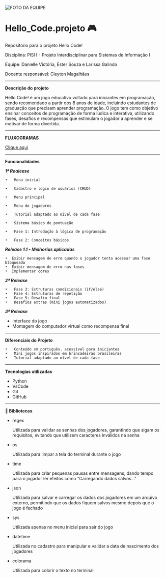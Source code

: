 ![FOTO DA EQUIPE](https://i.postimg.cc/c46mV8jg/imagemgt.jpg)

# Hello_Code.projeto 🎮

Repositório para o projeto Hello Code! 

Disciplina: PISI I - Projeto Interdisciplinar para Sistemas de Informação I

Equipe: Danielle Victória, Ester Souza e Larissa Galindo

Docente responsável: Cleyton Magalhães

_____________________________________
**Descrição do projeto**

Hello Code! é um jogo educativo voltado para iniciantes em programação,  sendo recomendado a partir dos 8 anos de idade, incluindo estudantes de graduação que precisam aprender programação. O jogo tem como objetivo ensinar conceitos de programação de forma lúdica e interativa, utilizando fases, desafios e recompensas que estimulam o jogador a aprender e se motivar de forma divertida.

_____________________________________
**FLUXOGRAMAS**

[Clique aqui](https://drive.google.com/drive/folders/1PfA0AoejKdAkSRUqeEfIfg0l1KKbEITI?usp=sharing)
_____________________________________
**Funcionalidades**

***1ª Realease***

    •   Menu inicial 
  
	•	Cadastro e login de usuários (CRUD)
  
    •   Menu principal 
  
    •   Menu de jogadores
  
	•	Tutorial adaptado ao nível de cada fase 
  
	•	Sistema básico de pontuação
  
	•	Fase 1: Introdução à lógica de programação
  
	•	Fase 2: Conceitos básicos
***Release 1.1 - Melhorias aplicadas*** 

    •  Exibir mensagem de erro quando o jogador tenta acessar uma fase bloqueada
	•  Exibir mensagem de erro nas fases
	•  Implementar cores
	
***2ª Release***

	•	Fase 3: Estruturas condicionais (if/else)
	•	Fase 4: Estruturas de repetição
	•	Fase 5: Desafio final
	•	Desafios extras (mini jogos automatizados)

***3ª Release***

  * Interface do jogo 
  * ⁠Montagem do computador virtual como recompensa final

_____________________________________
**Diferenciais do Projeto**

	•	Conteúdo em português, acessível para iniciantes
	•	Mini jogos inspirados em brincadeiras brasileiras 
	•	Tutorial adaptado ao nível de cada fase

  _____________________________________
**Tecnologias utilizadas**
* Python
* VsCode
* Git
* GitHub  
_____________________________________
**📖 Bibliotecas**

* regex
  
  Utilizada para validar as senhas dos jogadores, garantindo que sigam os requisitos, evitando que utilizem caracteres inválidos na senha
    
* os
  
  Utilizada para limpar a tela do terminal durante o jogo
    
* time
  
  Utilizada para criar pequenas pausas entre mensagens, dando tempo para o jogador ler efeitos como "Carregando dados salvos..."
    
* json
  
  Utilizada para salvar e carregar os dados dos jogadores em um arquivo externo, permitindo que os dados fiquem salvos mesmo depois que o jogo é fechado
    
* sys
  
  Utilizada apenas no menu inicial para sair do jogo
     
* datetime
  
  Utilizada no cadastro para manipular e validar a data de nascimento dos jogadores
    
* colorama
  
  Utilizada para colorir o texto no terminal 
